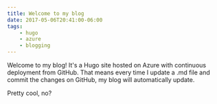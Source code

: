 ```yaml
---
title: Welcome to my blog
date: 2017-05-06T20:41:00-06:00
tags: 
    - hugo
    - azure
    - blogging
---
```


Welcome to my blog! It's a Hugo site hosted on Azure with continuous deployment from GitHub. That means every time I update a .md file and commit the changes on GitHub, my blog will automatically update. 

Pretty cool, no?
